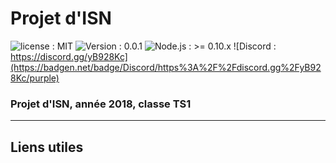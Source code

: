 # Projet d'ISN

![license : MIT](https://badgen.net/badge/license/MIT/blue)
![Version : 0.0.1](https://badgen.net/badge/Version/0.0.1/red)
![Node.js : >= 0.10.x](https://badgen.net/badge/Node.js/>=%208.10.0/green)
![Discord : https://discord.gg/yB928Kc](https://badgen.net/badge/Discord/https%3A%2F%2Fdiscord.gg%2FyB928Kc/purple)

### Projet d'ISN, année 2018, classe TS1

---

## Liens utiles

